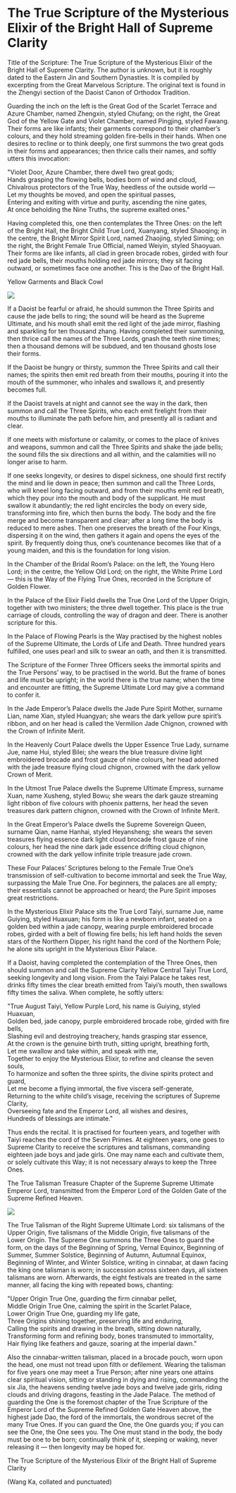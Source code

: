 # The True Scripture of the Mysterious Elixir of the Bright Hall of Supreme Clarity

Title of the Scripture: The True Scripture of the Mysterious Elixir of the Bright Hall of Supreme Clarity. The author is unknown, but it is roughly dated to the Eastern Jin and Southern Dynasties. It is compiled by excerpting from the Great Marvelous Scripture. The original text is found in the Zhengyi section of the Daoist Canon of Orthodox Tradition.

Guarding the inch on the left is the Great God of the Scarlet Terrace and Azure Chamber, named Zhengxin, styled Chufang; on the right, the Great God of the Yellow Gate and Violet Chamber, named Pingjing, styled Fawang. Their forms are like infants; their garments correspond to their chamber’s colours, and they hold streaming golden fire-bells in their hands. When one desires to recline or to think deeply, one first summons the two great gods in their forms and appearances; then thrice calls their names, and softly utters this invocation:

"Violet Door, Azure Chamber, there dwell two great gods;  
Hands grasping the flowing bells, bodies born of wind and cloud,  
Chivalrous protectors of the True Way, heedless of the outside world —  
Let my thoughts be moved, and open the spiritual passes,  
Entering and exiting with virtue and purity, ascending the nine gates,  
At once beholding the Nine Truths, the supreme exalted ones."

Having completed this, one then contemplates the Three Ones: on the left of the Bright Hall, the Bright Child True Lord, Xuanyang, styled Shaoqing; in the centre, the Bright Mirror Spirit Lord, named Zhaojing, styled Siming; on the right, the Bright Female True Official, named Weiyin, styled Shaoyuan. Their forms are like infants, all clad in green brocade robes, girded with four red jade bells, their mouths holding red jade mirrors; they sit facing outward, or sometimes face one another. This is the Dao of the Bright Hall.

Yellow Garments and Black Cowl

![](/media/202305/2023-05-09_170754_7953310.1992441845579308.png)

If a Daoist be fearful or afraid, he should summon the Three Spirits and cause the jade bells to ring; the sound will be heard as the Supreme Ultimate, and his mouth shall emit the red light of the jade mirror, flashing and sparkling for ten thousand zhang. Having completed their summoning, then thrice call the names of the Three Lords, gnash the teeth nine times; then a thousand demons will be subdued, and ten thousand ghosts lose their forms.

If the Daoist be hungry or thirsty, summon the Three Spirits and call their names; the spirits then emit red breath from their mouths, pouring it into the mouth of the summoner, who inhales and swallows it, and presently becomes full.

If the Daoist travels at night and cannot see the way in the dark, then summon and call the Three Spirits, who each emit firelight from their mouths to illuminate the path before him, and presently all is radiant and clear.

If one meets with misfortune or calamity, or comes to the place of knives and weapons, summon and call the Three Spirits and shake the jade bells; the sound fills the six directions and all within, and the calamities will no longer arise to harm.

If one seeks longevity, or desires to dispel sickness, one should first rectify the mind and lie down in peace; then summon and call the Three Lords, who will kneel long facing outward, and from their mouths emit red breath, which they pour into the mouth and body of the supplicant. He must swallow it abundantly; the red light encircles the body on every side, transforming into fire, which then burns the body. The body and the fire merge and become transparent and clear; after a long time the body is reduced to mere ashes. Then one preserves the breath of the Four Kings, dispersing it on the wind, then gathers it again and opens the eyes of the spirit. By frequently doing thus, one’s countenance becomes like that of a young maiden, and this is the foundation for long vision.

In the Chamber of the Bridal Room’s Palace: on the left, the Young Hero Lord; in the centre, the Yellow Old Lord; on the right, the White Prime Lord — this is the Way of the Flying True Ones, recorded in the Scripture of Golden Flower.

In the Palace of the Elixir Field dwells the True One Lord of the Upper Origin, together with two ministers; the three dwell together. This place is the true carriage of clouds, controlling the way of dragon and deer. There is another scripture for this.

In the Palace of Flowing Pearls is the Way practised by the highest nobles of the Supreme Ultimate, the Lords of Life and Death. Three hundred years fulfilled, one uses pearl and silk to swear an oath, and then it is transmitted.

The Scripture of the Former Three Officers seeks the immortal spirits and the True Persons’ way, to be practised in the world. But the frame of bones and life must be upright; in the world there is the true name; when the time and encounter are fitting, the Supreme Ultimate Lord may give a command to confer it.

In the Jade Emperor’s Palace dwells the Jade Pure Spirit Mother, surname Lian, name Xian, styled Huangyan; she wears the dark yellow pure spirit’s ribbon, and on her head is called the Vermilion Jade Chignon, crowned with the Crown of Infinite Merit.

In the Heavenly Court Palace dwells the Upper Essence True Lady, surname Jue, name Hui, styled Bilei; she wears the blue treasure divine light embroidered brocade and frost gauze of nine colours, her head adorned with the jade treasure flying cloud chignon, crowned with the dark yellow Crown of Merit.

In the Utmost True Palace dwells the Supreme Ultimate Empress, surname Xuan, name Xusheng, styled Bowu; she wears the dark gauze streaming light ribbon of five colours with phoenix patterns, her head the seven treasures dark pattern chignon, crowned with the Crown of Infinite Merit.

In the Great Emperor’s Palace dwells the Supreme Sovereign Queen, surname Qian, name Hanhai, styled Heyansheng; she wears the seven treasures flying essence dark light cloud brocade frost gauze of nine colours, her head the nine dark jade essence drifting cloud chignon, crowned with the dark yellow infinite triple treasure jade crown.

These Four Palaces’ Scriptures belong to the Female True One’s transmission of self-cultivation to become immortal and seek the True Way, surpassing the Male True One. For beginners, the palaces are all empty; their essentials cannot be approached or heard; the Pure Spirit imposes great restrictions.

In the Mysterious Elixir Palace sits the True Lord Taiyi, surname Jue, name Guiying, styled Huaxuan; his form is like a newborn infant, seated on a golden bed within a jade canopy, wearing purple embroidered brocade robes, girded with a belt of flowing fire bells; his left hand holds the seven stars of the Northern Dipper, his right hand the cord of the Northern Pole; he alone sits upright in the Mysterious Elixir Palace.

If a Daoist, having completed the contemplation of the Three Ones, then should summon and call the Supreme Clarity Yellow Central Taiyi True Lord, seeking longevity and long vision. From the Taiyi Palace he takes rest, drinks fifty times the clear breath emitted from Taiyi’s mouth, then swallows fifty times the saliva. When complete, he softly utters:

"True August Taiyi, Yellow Purple Lord, his name is Guiying, styled Huaxuan,  
Golden bed, jade canopy, purple embroidered brocade robe, girded with fire bells,  
Slashing evil and destroying treachery, hands grasping star essence,  
At the crown is the genuine birth truth, sitting upright, breathing forth,  
Let me swallow and take within, and speak with me,  
Together to enjoy the Mysterious Elixir, to refine and cleanse the seven souls,  
To harmonize and soften the three spirits, the divine spirits protect and guard,  
Let me become a flying immortal, the five viscera self-generate,  
Returning to the white child’s visage, receiving the scriptures of Supreme Clarity,  
Overseeing fate and the Emperor Lord, all wishes and desires,  
Hundreds of blessings are intimate."

Thus ends the recital. It is practised for fourteen years, and together with Taiyi reaches the cord of the Seven Primes. At eighteen years, one goes to Supreme Clarity to receive the scriptures and talismans, commanding eighteen jade boys and jade girls. One may name each and cultivate them, or solely cultivate this Way; it is not necessary always to keep the Three Ones.

The True Talisman Treasure Chapter of the Supreme Supreme Ultimate Emperor Lord, transmitted from the Emperor Lord of the Golden Gate of the Supreme Refined Heaven.

![](/media/202305/2023-05-09_170802_6276680.8980664398366163.png)

The True Talisman of the Right Supreme Ultimate Lord: six talismans of the Upper Origin, five talismans of the Middle Origin, five talismans of the Lower Origin. The Supreme One summons the Three Ones to guard the form, on the days of the Beginning of Spring, Vernal Equinox, Beginning of Summer, Summer Solstice, Beginning of Autumn, Autumnal Equinox, Beginning of Winter, and Winter Solstice, writing in cinnabar, at dawn facing the king one talisman is worn; in succession across sixteen days, all sixteen talismans are worn. Afterwards, the eight festivals are treated in the same manner, all facing the king with repeated bows, chanting:

"Upper Origin True One, guarding the firm cinnabar pellet,  
Middle Origin True One, calming the spirit in the Scarlet Palace,  
Lower Origin True One, guarding my life gate,  
Three Origins shining together, preserving life and enduring,  
Calling the spirits and drawing in the breath, sitting down naturally,  
Transforming form and refining body, bones transmuted to immortality,  
Hair flying like feathers and gauze, soaring at the imperial dawn."

Also the cinnabar-written talisman, placed in a brocade pouch, worn upon the head, one must not tread upon filth or defilement. Wearing the talisman for five years one may meet a True Person; after nine years one attains clear spiritual vision, sitting or standing in dying and rising, commanding the six Jia, the heavens sending twelve jade boys and twelve jade girls, riding clouds and driving dragons, feasting in the Jade Palace. The method of guarding the One is the foremost chapter of the True Scripture of the Emperor Lord of the Supreme Refined Golden Gate Heaven above, the highest jade Dao, the ford of the immortals, the wondrous secret of the many True Ones. If you can guard the One, the One guards you; if you can see the One, the One sees you. The One must stand in the body, the body must be one to be born; continually think of it, sleeping or waking, never releasing it — then longevity may be hoped for.

The True Scripture of the Mysterious Elixir of the Bright Hall of Supreme Clarity

(Wang Ka, collated and punctuated)
